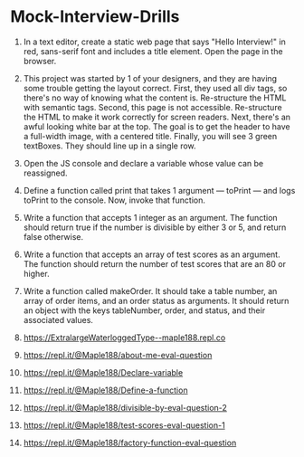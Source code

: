 # Mock-Interview-Drills
1.	In a text editor, create a static web page that says "Hello Interview!" in red, sans-serif font and includes a title element. Open the page in the browser.          
2.	This project was started by 1 of your designers, and they are having some trouble getting the layout correct.
First, they used all div tags, so there's no way of knowing what the content is. Re-structure the HTML with semantic tags.
Second, this page is not accessible. Re-structure the HTML to make it work correctly for screen readers.
Next, there's an awful looking white bar at the top. The goal is to get the header to have a full-width image, with a centered title.
Finally, you will see 3 green textBoxes. They should line up in a single row.   
3.	Open the JS console and declare a variable whose value can be reassigned.
4.	Define a function called print that takes 1 argument — toPrint — and logs toPrint to the console. Now, invoke that function.
5.	Write a function that accepts 1 integer as an argument. The function should return true if the number is divisible by either 3 or 5, and return false otherwise.
6.	Write a function that accepts an array of test scores as an argument. The function should return the number of test scores that are an 80 or higher.
7. Write a function called makeOrder. It should take a table number, an array of order items, and an order status as arguments. It should return an object with the keys tableNumber, order, and status, and their associated values.



1. https://ExtralargeWaterloggedType--maple188.repl.co
2. https://repl.it/@Maple188/about-me-eval-question
3. https://repl.it/@Maple188/Declare-variable
4. https://repl.it/@Maple188/Define-a-function
5. https://repl.it/@Maple188/divisible-by-eval-question-2
6. https://repl.it/@Maple188/test-scores-eval-question-1
7. https://repl.it/@Maple188/factory-function-eval-question
